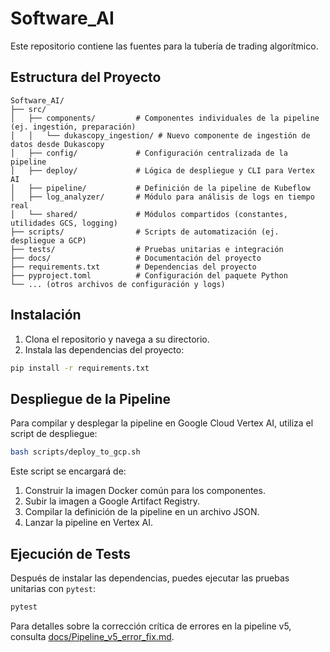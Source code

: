 # Software_AI

Este repositorio contiene las fuentes para la tubería de trading algorítmico.

## Estructura del Proyecto

```
Software_AI/
├── src/
│   ├── components/         # Componentes individuales de la pipeline (ej. ingestión, preparación)
│   │   └── dukascopy_ingestion/ # Nuevo componente de ingestión de datos desde Dukascopy
│   ├── config/             # Configuración centralizada de la pipeline
│   ├── deploy/             # Lógica de despliegue y CLI para Vertex AI
│   ├── pipeline/           # Definición de la pipeline de Kubeflow
│   ├── log_analyzer/       # Módulo para análisis de logs en tiempo real
│   └── shared/             # Módulos compartidos (constantes, utilidades GCS, logging)
├── scripts/                # Scripts de automatización (ej. despliegue a GCP)
├── tests/                  # Pruebas unitarias e integración
├── docs/                   # Documentación del proyecto
├── requirements.txt        # Dependencias del proyecto
├── pyproject.toml          # Configuración del paquete Python
└── ... (otros archivos de configuración y logs)
```

## Instalación

1.  Clona el repositorio y navega a su directorio.
2.  Instala las dependencias del proyecto:

```bash
pip install -r requirements.txt
```

## Despliegue de la Pipeline

Para compilar y desplegar la pipeline en Google Cloud Vertex AI, utiliza el script de despliegue:

```bash
bash scripts/deploy_to_gcp.sh
```

Este script se encargará de:
1.  Construir la imagen Docker común para los componentes.
2.  Subir la imagen a Google Artifact Registry.
3.  Compilar la definición de la pipeline en un archivo JSON.
4.  Lanzar la pipeline en Vertex AI.

## Ejecución de Tests

Después de instalar las dependencias, puedes ejecutar las pruebas unitarias con `pytest`:

```bash
pytest
```

Para detalles sobre la corrección crítica de errores en la pipeline v5, consulta [docs/Pipeline_v5_error_fix.md](docs/Pipeline_v5_error_fix.md).